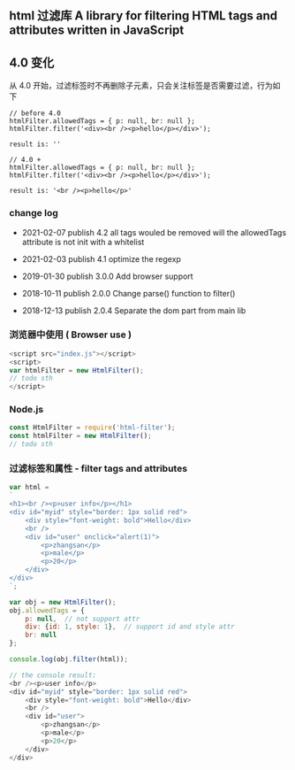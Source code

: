 ## html 过滤库 A library for filtering HTML tags and attributes written in JavaScript

## 4.0 变化

从 4.0 开始，过滤标签时不再删除子元素，只会关注标签是否需要过滤，行为如下

```
// before 4.0
htmlFilter.allowedTags = { p: null, br: null };
htmlFilter.filter('<div><br /><p>hello</p></div>');

result is: ''
```

```
// 4.0 +
htmlFilter.allowedTags = { p: null, br: null };
htmlFilter.filter('<div><br /><p>hello</p></div>');

result is: '<br /><p>hello</p>'
```

### change log

+ 2021-02-07 publish 4.2 all tags wouled be removed will the allowedTags attribute is not init with a whitelist

+ 2021-02-03 publish 4.1 optimize the regexp

+ 2019-01-30 publish 3.0.0 Add browser support

+ 2018-10-11 publish 2.0.0 Change parse() function to filter()

+ 2018-12-13 publish 2.0.4 Separate the dom part from main lib

### 浏览器中使用 ( Browser use )

```javascript
<script src="index.js"></script>
<script>
var htmlFilter = new HtmlFilter();
// todo sth
</script>
```

### Node.js

```javascript
const HtmlFilter = require('html-filter');
const htmlFilter = new HtmlFilter();
// todo sth
```

### 过滤标签和属性 - filter tags and attributes

```javascript
var html =
`
<h1><br /><p>user info</p></h1>
<div id="myid" style="border: 1px solid red">
    <div style="font-weight: bold">Hello</div>
    <br />
    <div id="user" onclick="alert(1)">
        <p>zhangsan</p>
        <p>male</p>
        <p>20</p>
    </div>
</div>
`;

var obj = new HtmlFilter();
obj.allowedTags = {
    p: null,  // not support attr
    div: {id: 1, style: 1},  // support id and style attr
    br: null
};

console.log(obj.filter(html));

// the console result:
<br /><p>user info</p>
<div id="myid" style="border: 1px solid red">
    <div style="font-weight: bold">Hello</div>
    <br />
    <div id="user">
        <p>zhangsan</p>
        <p>male</p>
        <p>20</p>
    </div>
</div>
```
